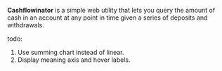 **Cashflowinator** is a simple web utility that lets you query the amount of cash in an account at any point in time given a series of deposits and withdrawals.

todo:
1. Use summing chart instead of linear.
2. Display meaning axis and hover labels.

